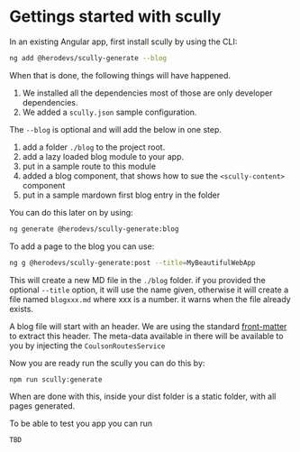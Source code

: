 # Gettings started with scully

In an existing Angular app, first install scully by using the CLI:

```bash
ng add @herodevs/scully-generate --blog
```


When that is done, the following things will have happened.

1. We installed all the dependencies most of those are only developer dependencies.
2. We added a `scully.json` sample configuration.


The `--blog` is optional and will add the below in one step.

1. add a folder `./blog` to the project root.
2. add a lazy loaded blog module to your app.
3. put in a sample route to this module
4. added a blog component, that shows how to sue the `<scully-content>` component
5. put in a sample mardown first blog entry in the folder

You can do this later on by using:

```bash
ng generate @herodevs/scully-generate:blog
```

To add a page to the blog you can use:

```bash
ng g @herodevs/scully-generate:post --title=MyBeautifulWebApp
```

This will create a new MD file in the `./blog` folder. if you provided the optional `--title` option, it will use the name given, otherwise it will create a file named `blogxxx.md` where xxx is a number. it warns when the file already exists.

A blog file will start with an header. We are using the standard [front-matter](https://github.com/jxson/front-matter) to extract this header.
The meta-data available in there will be available to you by injecting the `CoulsonRoutesService`


Now you are ready run the scully you can do this by:

```bash
npm run scully:generate
```
When are done with this, inside your dist folder is a static folder, with all pages generated.

To be able to test you app you can run 
```bash
TBD
```
